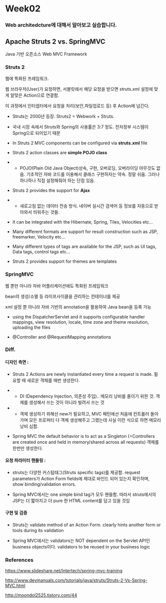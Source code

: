 # Week02
### Web architedcture에 대해서 알아보고 실습합니다.


## Apache Struts 2 vs. SpringMVC

Java 기반 오픈소스 Web MVC Framework


### Struts 2

웹에 특화된 프레임워크.

웹 브라우저(User)가 요청하면, 서블릿에서 해당 요청을 받으면 struts.xml 설정에 맞게 알맞은 Action으로 연결함.

이 과정에서 인터셉터에서 요청을 처리(보안,파일업로드 등) 후 Action에 넘긴다.

- Struts는 2000년 등장. Struts2 = Webwork + Struts.

- 국내 시장 속에서 Struts와 Spring의 사용률은 3:7 정도. 전자정부 시스템이 Spring으로 되어있기 때문

- In Struts 2 MVC components can be configured via **struts.xml** file

- Struts 2 action classes are **simple POJO class** 
- - POJO(Plain Old Java Object)상속, 구현, 오버로딩, 오버라이딩 아무것도 없음. 기초적인 자바 코드를 이용해서 클래스 구현하자는 약속. 정말 쉬움. 그러나 하나하나 직접 설정해줘야 하는 단점 있음.

- Struts 2 provides the support for **Ajax**
- - 새로고침 없는 데이터 전송 방식. 네이버 실시간 검색어 등 정보를 자동으로 받아와서 띄워주는 것들.

- It can be integrated with the Hibernate, Spring, Tiles, Velocities etc...
- Many different formats are support for result construction such as JSP, freemarker, Velocity etc...
- Many different types of tags are available for the JSP, such as UI tags, Data tags, control tags etc...
- Struts 2 provides support for themes are templates



### SpringMVC

웹 뿐만 아니라 자바 어플리케이션에도 특화된 프레임워크

bean의 생성/소멸 등 라이프사이클을 관리하는 컨테이너를 제공

xml 설정 뿐 아니라 자바 기반의 annotation을 활용하여 Java bean을 등록 가능

- using the DispatcherServlet and it supports configurable handler mappings, view resolution, locale, time zone and theme resolution, uploading the files

- @Controller and @RequestMapping annotations



### Diff.

#### 디자인 측면 : 

- Struts 2 Actions are newly instantiated every time a request is made. 필요할 때 새로운 객체를 매번 생성한다.
- - DI (Dependency Injection, 의존성 주입).. 메모리 낭비를 줄이기 위한 것. 객체를 생성해서 쓰는 것이 아니라 빌려서 쓰는 것
- - 객체 생성하기 위해선 new가 필요하고, MVC 패턴에선 처음에 컨트롤러 돌아가며 모든 프로퍼티 다 객체 생성해주고 그랬는데 사실 이런 식으로 하면 메모리 낭비 심함.

- Spring MVC the default behavior is to act as a Singleton (=Controllers are created once and held in memory/shared across all requests) 객체를 한번만 생성한다.

#### 요청 파라미터 핸들링 :

- struts는 다양한 커스텀태그(Struts specific tags)를 제공함. request parameters가 Action Form fields에 제대로 바인드 되어 있는지 확인하며, show binding/validation errors.

- Spring MVC에서는 one simple bind tag가 모두 핸들함. 따라서 struts에서의 JSP는 더 짧아지고 더 pure 한 HTML content를 담고 있을 것임

#### 구현 및 검증

- Struts는 validate method of an Action Form. clearly hints another form or tools during its validation

- Spring MVC에서는 validators는 NOT dependent on the Servlet API인 business objects이다. validators to be reused in your business logic



### References

https://www.slideshare.net/Intertech/spring-mvc-training

http://www.devmanuals.com/tutorials/java/struts/Struts-2-Vs-Spring-MVC.html

http://moondol2525.tistory.com/44
